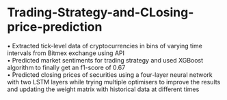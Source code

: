 # Trading-Strategy-and-CLosing-price-prediction
•	Extracted tick-level data of cryptocurrencies in bins of varying time intervals from Bitmex exchange using API<br>
•	Predicted market sentiments for trading strategy and used XGBoost algorithm to finally get an f1-score of 0.67<br>
•	Predicted closing prices of securities using a four-layer neural network with two LSTM layers while trying multiple optimisers to improve the results and updating the weight matrix with historical data at different times

